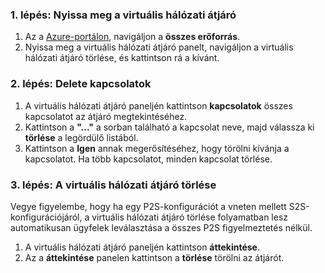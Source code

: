 ### <a name="step-1-navigate-to-the-virtual-network-gateway"></a>1. lépés: Nyissa meg a virtuális hálózati átjáró

1. Az a [Azure-portálon](https://portal.azure.com), navigáljon a **összes erőforrás**. 
2. Nyissa meg a virtuális hálózati átjáró panelt, navigáljon a virtuális hálózati átjáró törlése, és kattintson rá a kívánt.

### <a name="step-2-delete-connections"></a>2. lépés: Delete kapcsolatok

1. A virtuális hálózati átjáró paneljén kattintson **kapcsolatok** összes kapcsolatot az átjáró megtekintéséhez.
2. Kattintson a **"..."** a sorban található a kapcsolat neve, majd válassza ki **törlése** a legördülő listából.
3. Kattintson a **Igen** annak megerősítéséhez, hogy törölni kívánja a kapcsolatot. Ha több kapcsolatot, minden kapcsolat törlése.

### <a name="step-3-delete-the-virtual-network-gateway"></a>3. lépés: A virtuális hálózati átjáró törlése

Vegye figyelembe, hogy ha egy P2S-konfigurációt a vneten mellett S2S-konfigurációjáról, a virtuális hálózati átjáró törlése folyamatban lesz automatikusan ügyfelek leválasztása a összes P2S figyelmeztetés nélkül.

1. A virtuális hálózati átjáró paneljén kattintson **áttekintése**.
2. Az a **áttekintése** panelen kattintson a **törlése** törölni az átjárót.
